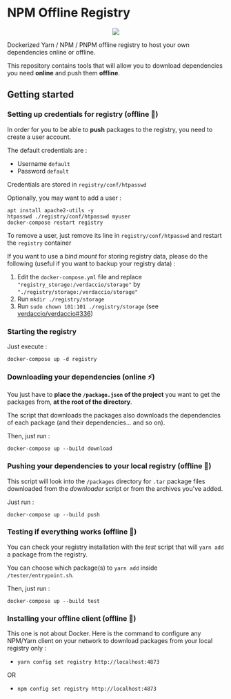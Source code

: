 # NPM Offline Registry

<p align="center">
<img src="https://travis-ci.org/flavienbwk/npm-offline-registry-docker.svg?branch=master"/>
</p>

Dockerized Yarn / NPM / PNPM offline registry to host your own dependencies online or offline.

This repository contains tools that will allow you to download dependencies you need **online** and push them **offline**.

## Getting started

### Setting up credentials for registry (offline :electric_plug:)

In order for you to be able to **push** packages to the registry, you need to create a user account.  

The default credentials are :

- Username `default`
- Password `default`

Credentials are stored in `registry/conf/htpasswd`

Optionally, you may want to add a user :

```console
apt install apache2-utils -y
htpasswd ./registry/conf/htpasswd myuser
docker-compose restart registry
```

To remove a user, just remove its line in `registry/conf/htpasswd` and restart the `registry` container

If you want to use a _bind mount_ for storing registry data, please do the following (useful if you want to backup your registry data) :

1. Edit the `docker-compose.yml` file and replace `"registry_storage:/verdaccio/storage"` by `"./registry/storage:/verdaccio/storage"`
2. Run `mkdir ./registry/storage`
3. Run `sudo chown 101:101 ./registry/storage` (see [verdaccio/verdaccio#336](https://github.com/verdaccio/verdaccio/issues/336))

### Starting the registry

Just execute :

```console
docker-compose up -d registry
```

### Downloading your dependencies (online :zap:)

You just have to **place the `/package.json` of the project** you want to get the packages from, **at the root of the directory**.

The script that downloads the packages also downloads the dependencies of each package (and their dependencies... and so on).

Then, just run :

```console
docker-compose up --build download
```

### Pushing your dependencies to your local registry (offline :electric_plug:)

This script will look into the `/packages` directory for `.tar` package files downloaded from the _downloader_ script or from the archives you've added.

Just run :

```console
docker-compose up --build push
```

### Testing if everything works (offline :electric_plug:)

You can check your registry installation with the _test_ script that will `yarn add` a package from the registry.

You can choose which package(s) to `yarn add` inside `/tester/entrypoint.sh`.

Then, just run :

```console
docker-compose up --build test
```

### Installing your offline client (offline :electric_plug:)

This one is not about Docker. Here is the command to configure any NPM/Yarn client on your network to download packages from your local registry only :

- `yarn config set registry http://localhost:4873`

OR

- `npm config set registry http://localhost:4873`
